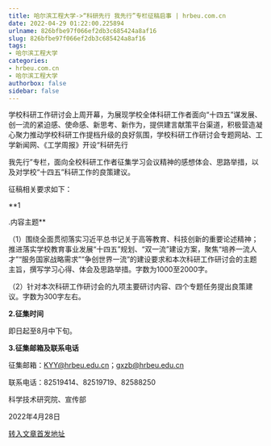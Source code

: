 ```yaml
---
title: 哈尔滨工程大学->“科研先行 我先行”专栏征稿启事 | hrbeu.com.cn
date: 2022-04-29 01:22:00.225894
urlname: 826bfbe97f066ef2db3c685424a8af16
slug: 826bfbe97f066ef2db3c685424a8af16
tags: 
- 哈尔滨工程大学
categories:
- hrbeu.com.cn
- 哈尔滨工程大学
authorbox: false
sidebar: false
---
```

学校科研工作研讨会上周开幕，为展现学校全体科研工作者面向“十四五”谋发展、创一流的紧迫感、使命感、新思考、新作为，提供建言献策平台渠道，积极营造凝心聚力推动学校科研工作提档升级的良好氛围，学校科研工作研讨会专题网站、工学新闻网、《工学周报》开设“科研先行

我先行”专栏，面向全校科研工作者征集学习会议精神的感想体会、思路举措，以及对学校“十四五”科研工作的良策建议。

征稿相关要求如下：

**1
<!--more-->
.内容主题**

（1）围绕全面贯彻落实习近平总书记关于高等教育、科技创新的重要论述精神；推进落实学校教育事业发展“十四五”规划、“双一流”建设方案，聚焦“培养一流人才”“服务国家战略需求”“争创世界一流”的建设要求和本次科研工作研讨会的主题主旨，撰写学习心得、体会及思路举措。字数为1000至2000字。

（2）针对本次科研工作研讨会的九项主要研讨内容、四个专题任务提出良策建议。字数为300字左右。

**2.征集时间**

即日起至8月中下旬。

**3.征集邮箱及联系电话**

征集邮箱：KYY@hrbeu.edu.cn；gxzb@hrbeu.edu.cn

联系电话：82519414、82519719、82588250

科学技术研究院、宣传部

2022年4月28日



[转入文章首发地址](http://gongxue.cn/info/1141/70490.htm)
